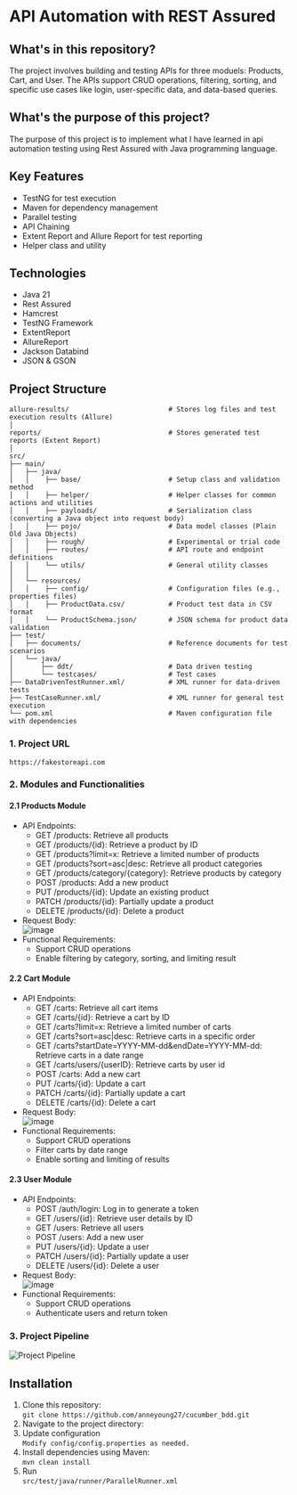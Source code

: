 # API Automation with REST Assured

## What's in this repository?
The project involves building and testing APIs for three moduels: Products, Cart, and User.
The APIs support CRUD operations, filtering, sorting, and specific use cases like login, user-specific data, and data-based queries.

## What's the purpose of this project?
The purpose of this project is to implement what I have learned in api automation testing using Rest Assured with Java programming language.

## Key Features
- TestNG for test execution
- Maven for dependency management
- Parallel testing
- API Chaining
- Extent Report and Allure Report for test reporting
- Helper class and utility

## Technologies
- Java 21
- Rest Assured
- Hamcrest
- TestNG Framework
- ExtentReport
- AllureReport
- Jackson Databind
- JSON & GSON

## Project Structure
```
allure-results/                         # Stores log files and test execution results (Allure)
│
reports/                                # Stores generated test reports (Extent Report)
│
src/
├── main/
│   ├── java/
│   │    ├── base/                      # Setup class and validation method
│   │    ├── helper/                    # Helper classes for common actions and utilities
│   │    ├── payloads/                  # Serialization class (converting a Java object into request body)
│   │    ├── pojo/                      # Data model classes (Plain Old Java Objects)
│   │    ├── rough/                     # Experimental or trial code
│   │    ├── routes/                    # API route and endpoint definitions
│   │    └── utils/                     # General utility classes
│   │    
│   └── resources/
│   │    ├── config/                    # Configuration files (e.g., properties files)
│   │    ├── ProductData.csv/           # Product test data in CSV format
│   │    └── ProductSchema.json/        # JSON schema for product data validation
├── test/
│   ├── documents/                      # Reference documents for test scenarios
│   └── java/
│       ├── ddt/                        # Data driven testing
│       └── testcases/                  # Test cases
├── DataDrivenTestRunner.xml/           # XML runner for data-driven tests
├── TestCaseRunner.xml/                 # XML runner for general test execution
└── pom.xml                             # Maven configuration file with dependencies

```
### 1. Project URL
```https://fakestoreapi.com```

### 2. Modules and Functionalities
#### 2.1 Products Module
- API Endpoints:
    - GET /products: Retrieve all products
    - GET /products/{id}: Retrieve a product by ID
    - GET /products?limit=x: Retrieve a limited number of products
    - GET /products?sort=asc|desc: Retrieve all product categories
    - GET /products/category/{category}: Retrieve products by category
    - POST /products: Add a new product
    - PUT /products/{id}: Update an existing product
    - PATCH /products/{id}: Partially update a product
    - DELETE /products/{id}: Delete a product
- Request Body:<br />
![image](https://github.com/user-attachments/assets/2099dcad-d366-45af-ace0-f3288efd1b9d)
- Functional Requirements:<br />
    - Support CRUD operations
    - Enable filtering by category, sorting, and limiting result
#### 2.2 Cart Module
- API Endpoints:
    - GET /carts: Retrieve all cart items
    - GET /carts/{id}: Retrieve a cart by ID
    - GET /carts?limit=x: Retrieve a limited number of carts
    - GET /carts?sort=asc|desc: Retrieve carts in a specific order
    - GET /carts?startDate=YYYY-MM-dd&endDate=YYYY-MM-dd: Retrieve carts in a date range
    - GET /carts/users/{userID}: Retrieve carts by user id
    - POST /carts: Add a new cart
    - PUT /carts/{id}: Update a cart
    - PATCH /carts/{id}: Partially update a cart
    - DELETE /carts/{id}: Delete a cart
- Request Body:<br />
![image](https://github.com/user-attachments/assets/24631966-e413-4c9f-a122-cdcb39e6c867)
- Functional Requirements:<br />
    - Support CRUD operations
    - Filter carts by date range
    - Enable sorting and limiting of results
#### 2.3 User Module
- API Endpoints:
    - POST /auth/login: Log in to generate a token
    - GET /users/{id}: Retrieve user details by ID
    - GET /users: Retrieve all users
    - POST /users: Add a new user
    - PUT /users/{id}: Update a user
    - PATCH /users/{id}: Partially update a user
    - DELETE /users/{id}: Delete a user
- Request Body: <br />
![image](https://github.com/user-attachments/assets/31b4de33-3cd2-4ae7-bf38-6f7750cf3578)
- Functional Requirements:<br />
    - Support CRUD operations
    - Authenticate users and return token

### 3. Project Pipeline
![Project Pipeline](https://github.com/user-attachments/assets/fea9fa4c-afb1-4947-b309-bfd5592960a2)


## Installation
1. Clone this repository:<br />
   `git clone https://github.com/anneyoung27/cucumber_bdd.git`
2. Navigate to the project directory:<br />
3. Update configuration<br />
   `Modify config/config.properties as needed.`
4. Install dependencies using Maven:<br />
   `mvn clean install`
5. Run<br />
   `src/test/java/runner/ParallelRunner.xml`


